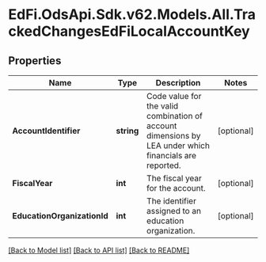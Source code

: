# EdFi.OdsApi.Sdk.v62.Models.All.TrackedChangesEdFiLocalAccountKey

## Properties

Name | Type | Description | Notes
------------ | ------------- | ------------- | -------------
**AccountIdentifier** | **string** | Code value for the valid combination of account dimensions by LEA under which financials are reported. | [optional] 
**FiscalYear** | **int** | The fiscal year for the account. | [optional] 
**EducationOrganizationId** | **int** | The identifier assigned to an education organization. | [optional] 

[[Back to Model list]](../../README.md#documentation-for-models) [[Back to API list]](../../README.md#documentation-for-api-endpoints) [[Back to README]](../../README.md)

